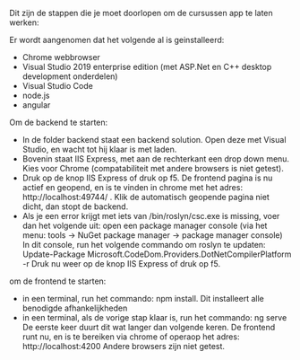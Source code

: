 Dit zijn de stappen die je moet doorlopen om de cursussen app te laten werken:

Er wordt aangenomen dat het volgende al is geinstalleerd:
- Chrome webbrowser
- Visual Studio 2019 enterprise edition (met ASP.Net en C++ desktop development onderdelen)
- Visual Studio Code
- node.js
- angular

Om de backend te starten:
-   In de folder backend staat een backend solution. Open deze met Visual Studio, en wacht tot hij klaar is met laden.      
-   Bovenin staat IIS Express, met aan de rechterkant een drop down menu. Kies voor Chrome (compatabiliteit 
    met andere browsers is   niet getest).
-   Druk op de knop IIS Express of druk op f5.
    De frontend pagina is nu actief en geopend, en is te vinden in chrome met het adres: http://localhost:49744/ .
    Klik de automatisch geopende pagina niet dicht, dan stopt de backend.
-   Als je een error krijgt met iets van /bin/roslyn/csc.exe is missing, voer dan het volgende uit:
    open een package manager console (via het menu: tools -> NuGet package manager -> package manager console)
    In dit console, run het volgende commando om roslyn te updaten:
    Update-Package Microsoft.CodeDom.Providers.DotNetCompilerPlatform -r 
    Druk nu weer op de knop IIS Express of druk op f5.

om de frontend te starten:
-   in een terminal, run het commando: npm install. Dit installeert alle benodigde afhankelijkheden
-   in een terminal, als de vorige stap klaar is, run het commando: ng serve
    De eerste keer duurt dit wat langer dan volgende keren.
    De frontend runt nu, en is te bereiken via chrome of operaop het adres: http://localhost:4200
    Andere browsers zijn niet getest.